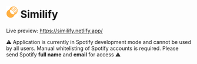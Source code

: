# <img src="https://github.com/noah-lee/similify/blob/main/client/src/assets/similify_logo.svg" width="32"/> Similify

Live preview: https://similify.netlify.app/

⚠️ Application is currently in Spotify development mode and cannot be used by all users. Manual whitelisting of Spotify accounts is required. Please send Spotify **full name** and **email** for access ⚠️
